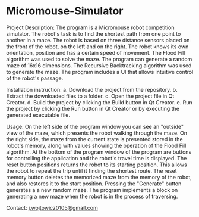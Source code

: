 # Micromouse-Simulator

Project Description:
The program is a Micromouse robot competition simulator. The robot's task is to find the shortest path from one point to another in a maze. The robot is based on three distance sensors placed on the front of the robot, on the left and on the right. The robot knows its own orientation, position and has a certain speed of movement. The Flood Fill algorithm was used to solve the maze. The program can generate a random maze of 16x16 dimensions. The Recursive Backtracking algorithm was used to generate the maze. The program includes a UI that allows intuitive control of the robot's passage.

Installation instruction:
a. Download the project from the repository.
b. Extract the downloaded files to a folder.
c. Open the project file in Qt Creator.
d. Build the project by clicking the Build button in Qt Creator.
e. Run the project by clicking the Run button in Qt Creator or by executing the generated executable file.

Usage:
On the left side of the program window you can see an "outside" view of the maze, which 
presents the robot walking through the maze. On the right side, the maze from the current state is presented 
stored in the robot's memory, along with values showing the operation of the Flood Fill algorithm. At the bottom of the program window 
of the program are buttons for controlling the application and the robot's travel time is displayed. The reset button 
positions returns the robot to its starting position. This allows the robot to repeat the trip until it 
finding the shortest route. The reset memory button deletes the memorized maze from the memory of the 
robot, and also restores it to the start position. Pressing the "Generate" button generates a 
a new random maze. The program implements a block on generating a new maze when the robot 
is in the process of traversing.

Contact:
j.wojtowicz0105@gmail.com
